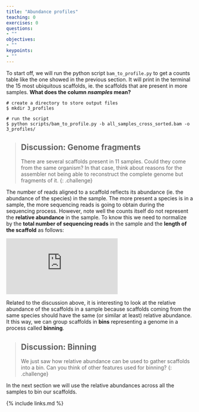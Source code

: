 ```yaml
---
title: "Abundance profiles"
teaching: 0
exercises: 0
questions:
- ""
objectives:
- ""
keypoints:
- ""
---
```


To start off, we will run the python script `bam_to_profile.py` to get a counts table like the one showed in the previous section. It will print in the terminal the 15 most ubiquitous scaffolds, ie. the scaffolds that are present in more samples. **What does the column _nsamples_ mean?**

~~~
# create a directory to store output files
$ mkdir 3_profiles

# run the script
$ python scripts/bam_to_profile.py -b all_samples_cross_sorted.bam -o 3_profiles/
~~~

>## Discussion: Genome fragments
> There are several scaffolds present in 11 samples. Could they come from the same organism? In that case, think about reasons for the assembler not being able to reconstruct the complete genome but fragments of it.
{: .challenge}

The number of reads aligned to a scaffold reflects its abundance (ie. the abundance of the species) in the sample. The more present a species is in a sample, the more sequencing reads is going to obtain during the sequencing process. However, note well the counts itself do not represent the **relative abundance** in the sample. To know this we need to normalize by the **total number of sequencing reads** in the sample and the **length of the scaffold** as follows:

![equation](http://www.sciweavers.org/tex2img.php?eq=Rel.abundance%20%3D%20%20%5Cfrac%7BMappedReads%7D%7BTotalReads%2AScaffoldLength%7D%20&bc=White&fc=Black&im=jpg&fs=12&ff=arev&edit=0)

Related to the discussion above, it is interesting to look at the relative abundance of the scaffolds in a sample because scaffolds coming from the same species should have the same (or similar at least) relative abundance. It this way, we can group scaffolds in **bins** representing a genome in a process called **binning**.

>## Discussion: Binning
> We just saw how relative abundance can be used to gather scaffolds into a bin. Can you think of other features used for binning?
{: .challenge}

In the next section we will use the relative abundances across all the samples to bin our scaffolds.

{% include links.md %}
